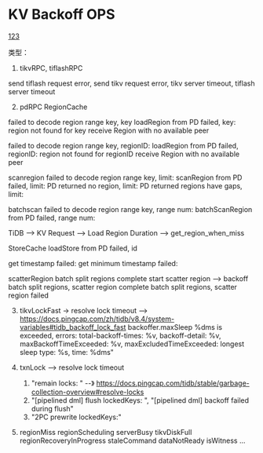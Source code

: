 # KV Backoff OPS


[123](https://github.com/tikv/client-go/blob/6beede6998b6b23aee8e816f95f293d4d0363704/metrics/metrics.go#L156-L164)




类型：
1. tikvRPC, tiflashRPC

send tiflash request error, send tikv request error, tikv server timeout, tiflash server timeout


2. pdRPC
RegionCache

failed to decode region range key, key
loadRegion from PD failed, key:
region not found for key
receive Region with no available peer

failed to decode region range key, regionID: 
loadRegion from PD failed, regionID:
region not found for regionID
receive Region with no available peer

scanregion
failed to decode region range key, limit:
scanRegion from PD failed, limit: 
PD returned no region, limit:
PD returned regions have gaps, limit:

batchscan
failed to decode region range key, range num:
batchScanRegion from PD failed, range num:

TiDB --> KV Request --> Load Region Duration --> get_region_when_miss

StoreCache
loadStore from PD failed, id


get timestamp failed: 
get minimum timestamp failed: 

scatterRegion 
batch split regions complete
start scatter region --> backoff
batch split regions, scatter region complete
batch split regions, scatter region failed



3. tikvLockFast -> resolve lock timeout --> https://docs.pingcap.com/zh/tidb/v8.4/system-variables#tidb_backoff_lock_fast
backoffer.maxSleep %dms is exceeded, errors:
total-backoff-times: %v, backoff-detail: %v, maxBackoffTimeExceeded: %v, maxExcludedTimeExceeded:
longest sleep type: %s, time: %dms"


4. txnLock --> resolve lock timeout

    1. "remain locks: " --》 https://docs.pingcap.com/tidb/stable/garbage-collection-overview#resolve-locks
    2. "[pipelined dml] flush lockedKeys: ", "[pipelined dml] backoff failed during flush"
    3. "2PC prewrite lockedKeys:"

5. regionMiss
regionScheduling
serverBusy
tikvDiskFull
regionRecoveryInProgress
staleCommand
dataNotReady
isWitness
...